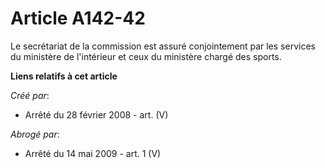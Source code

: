 # Article A142-42

Le secrétariat de la commission est assuré conjointement par les services du ministère de l'intérieur et ceux du ministère
chargé des sports.

**Liens relatifs à cet article**

_Créé par_:

  - Arrêté du 28 février 2008 - art. (V)

_Abrogé par_:

  - Arrêté du 14 mai 2009 - art. 1 (V)
